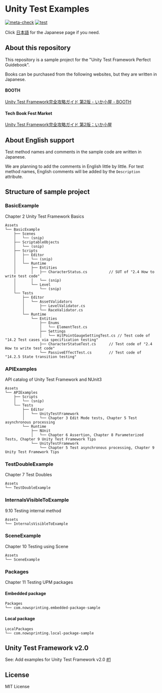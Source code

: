 # Unity Test Examples

[![meta-check](https://github.com/nowsprinting/UnityTestExamples/actions/workflows/metacheck.yml/badge.svg)](https://github.com/nowsprinting/UnityTestExamples/actions/workflows/metacheck.yml)
[![test](https://github.com/nowsprinting/UnityTestExamples/actions/workflows/test.yml/badge.svg)](https://github.com/nowsprinting/UnityTestExamples/actions/workflows/test.yml)

Click [日本語](./README.md) for the Japanese page if you need.



## About this repository

This repository is a sample project for the "Unity Test Framework Perfect Guidebook".

Books can be purchased from the following websites, but they are written in Japanese.

#### BOOTH
[Unity Test Framework完全攻略ガイド 第2版 - いか小屋 - BOOTH](https://ikagoya.booth.pm/items/3139036)

#### Tech Book Fest Market
[Unity Test Framework完全攻略ガイド 第2版：いか小屋](https://techbookfest.org/product/5936401533108224)



## About English support

Test method names and comments in the sample code are written in Japanese. 

We are planning to add the comments in English little by little.
For test method names, English comments will be added by the `Description` attribute.



## Structure of sample project

### BasicExample

Chapter 2 Unity Test Framework Basics

```
Assets
└── BasicExample
    ├── Scenes
    │   └── (snip)
    ├── ScriptableObjects
    │   └── (snip)
    ├── Scripts
    │   ├── Editor
    │   │   └── (snip)
    │   └── Runtime
    │       ├── Entities
    │       │   ├── CharacterStatus.cs          // SUT of "2.4 How to write test code"
    │       │   └── (snip)
    │       └── Level
    │           └── (snip)
    └── Tests
        ├── Editor
        │   └── AssetValidators
        │       ├── LevelValidator.cs
        │       └── RaceValidator.cs
        └── Runtime
            └── Entities
                ├── Enums
                │   └── ElementTest.cs
                ├── Settings
                │   └── HitPointGaugeSettingTest.cs // Test code of "14.2 Test cases via specification testing"
                ├── CharacterStatueTest.cs      // Test code of "2.4 How to write test code"
                └── PassiveEffectTest.cs        // Test code of "14.2.5 State transition testing"
```

### APIExamples

API catalog of Unity Test Framework and NUnit3

```
Assets
└── APIExamples
    ├── Scripts
    │   └── (snip)
    └── Tests
        ├── Editor
        │   └── UnityTestFramework
        │       └── Chapter 3 Edit Mode tests, Chapter 5 Test asynchronous processing
        └── Runtime
            ├── NUnit
            │   └── Chapter 6 Assertion, Chapter 8 Parameterized Tests, Chapter 9 Unity Test Framework Tips
            └── UnityTestFramework
                └── Chapter 5 Test asynchronous processing, Chapter 9 Unity Test Framework Tips
```

### TestDoubleExample

Chapter 7 Test Doubles

```
Assets
└── TestDoubleExample
```

### InternalsVisibleToExample

9.10 Testing internal method

```
Assets
└── InternalsVisibleToExample
```

### SceneExample

Chapter 10 Testing using Scene

```
Assets
└── SceneExample
```

### Packages

Chapter 11 Testing UPM packages

#### Embedded package

```
Packages
└── com.nowsprinting.embedded-package-sample
```

#### Local package

```
LocalPackages
└── com.nowsprinting.local-package-sample
```



## Unity Test Framework v2.0

See: Add examples for Unity Test Framework v2.0 [#1](https://github.com/nowsprinting/UnityTestExamples/pull/1)



## License

MIT License

